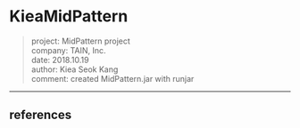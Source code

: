 # KieaMidPattern
> project: MidPattern project  
> company: TAIN, Inc.  
> date: 2018.10.19  
> author: Kiea Seok Kang  
> comment: created MidPattern.jar with runjar  

-----
## references
[]("") 
